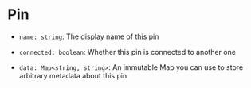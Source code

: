 Pin
===============
- `name: string`:
    The display name of this pin
- `connected: boolean`:
    Whether this pin is connected to another one

- `data: Map<string, string>`:
    An immutable Map you can use to store arbitrary metadata about this pin
